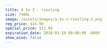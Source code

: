 ```yaml
---
title: A to Z - riesling
size: 750mL
image: /assets/images/a-to-z-riesling-2.png
reg_price: $14.99
special_price: $12.99
expiration_date: 2018-03-28 00:00:00 -0600
show_wine: false
---
```


